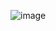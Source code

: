 ![image](https://github.com/asem-hamid/learn-c/assets/155321064/8ed477fb-6fe5-4857-9e1b-1a5946ae847b)

